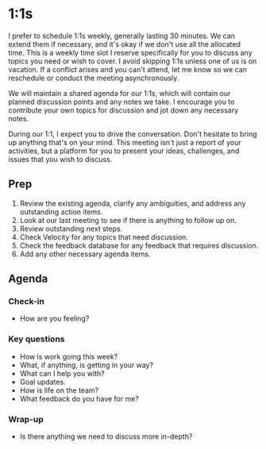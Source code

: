 # 1:1s

I prefer to schedule 1:1s weekly, generally lasting 30 minutes. We can extend them if necessary, and it's okay if we don't use all the allocated time. This is a weekly time slot I reserve specifically for you to discuss any topics you need or wish to cover. I avoid skipping 1:1s unless one of us is on vacation. If a conflict arises and you can't attend, let me know so we can reschedule or conduct the meeting asynchronously.

We will maintain a shared agenda for our 1:1s, which will contain our planned discussion points and any notes we take. I encourage you to contribute your own topics for discussion and jot down any necessary notes.

During our 1:1, I expect you to drive the conversation. Don't hesitate to bring up anything that's on your mind. This meeting isn't just a report of your activities, but a platform for you to present your ideas, challenges, and issues that you wish to discuss.

## Prep

1. Review the existing agenda, clarify any ambiguities, and address any outstanding action items.
1. Look at our last meeting to see if there is anything to follow up on.
1. Review outstanding next steps.
1. Check Velocity for any topics that need discussion.
1. Check the feedback database for any feedback that requires discussion.
1. Add any other necessary agenda items.

## Agenda

### Check-in

* How are you feeling?

### Key questions

* How is work going this week?
* What, if anything, is getting in your way?
* What can I help you with?
* Goal updates.
* How is life on the team?
* What feedback do you have for me?

### Wrap-up

* Is there anything we need to discuss more in-depth?
